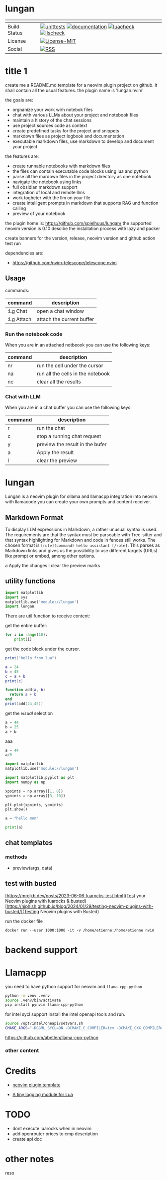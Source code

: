 # lungan

| <!-- -->     | <!-- -->                                                                                                                                                                                                                                                                                                                                                                                                                                                                                                                                                                                                                                                                                                                                                                                                                                                                                                                                                                                                                                                                                                                                                                                                                                                                                                                                                                                                                                                                                                                                                                                                                                                                                                                                              |
|--------------|-------------------------------------------------------------------------------------------------------------------------------------------------------------------------------------------------------------------------------------------------------------------------------------------------------------------------------------------------------------------------------------------------------------------------------------------------------------------------------------------------------------------------------------------------------------------------------------------------------------------------------------------------------------------------------------------------------------------------------------------------------------------------------------------------------------------------------------------------------------------------------------------------------------------------------------------------------------------------------------------------------------------------------------------------------------------------------------------------------------------------------------------------------------------------------------------------------------------------------------------------------------------------------------------------------------------------------------------------------------------------------------------------------------------------------------------------------------------------------------------------------------------------------------------------------------------------------------------------------------------------------------------------------------------------------------------------------------------------------------------------------|
| Build Status | [![unittests](https://img.shields.io/github/actions/workflow/status/spielhuus/lungan/busted.yml?branch=main&style=for-the-badge&label=Unittests)](https://github.com/spielhuus/lungan/actions/workflows/test.yml)  [![documentation](https://img.shields.io/github/actions/workflow/status/spielhuus/lungan/documentation.yml?branch=main&style=for-the-badge&label=Documentation)](https://github.com/spielhuus/lungan/actions/workflows/documentation.yml)  [![luacheck](https://img.shields.io/github/actions/workflow/status/spielhuus/lungan/luacheck.yml?branch=main&style=for-the-badge&label=Luacheck)](https://github.com/spielhuus/lungan/actions/workflows/luacheck.yml) [![llscheck](https://img.shields.io/github/actions/workflow/status/spielhuus/lungan/llscheck.yml?branch=main&style=for-the-badge&label=llscheck)](https://github.com/spielhuus/lungan/actions/workflows/llscheck.yml) |
| License      | [![License-MIT](https://img.shields.io/badge/License-MIT-blue?style=for-the-badge)](https://github.com/spielhuus/lungan/blob/main/LICENSE)                                                                                                                                                                                                                                                                                                                                                                                                                                                                                                                                                                                                                                                                                                                                                                                                                                                                                                                                                                                                                                                                                                                                                                                                                                                                                                                                                                                                                                                                                                                                                                            |
| Social       | [![RSS](https://img.shields.io/badge/rss-F88900?style=for-the-badge&logo=rss&logoColor=white)](https://github.com/spielhuus/lungan/commits/main/doc/news.txt.atom)                                                                                                                                                                                                                                                                                                                                                                                                                                                                                                                                                                                                                                                                                                                                                                                                                                                                                                                                                                                                                                                                                                                                                                                                                                                                                                                                                                                                                                                                                                                                                    |

# title 1

create me a README.md template for a neovim plugin project on github.
it shall contain all the usual features.
the plugin name is 'lungan.nvim'

the goals are:
- orgnanize your work wirh notebok files
- chat with various LLMs about your project and notebook files
- maintain a history of the chat sessions
- use project sources code as context
- create predefined tasks for the project and snippets
- markdown files as project logbook and documentation
- executable markdown files, use markdown to develop and document your project

the features are:
- create runnable notebooks with markdown files
- the files can contain executable code blocks using lua and python 
- parse all the mardown files in the project directory as one notebook
- navigate the notebook using links
- full obsidian markdown support
- integration of local and remote llms
- work togheter with the llm on your file
- create intelligent prompts in markdown that supports RAG und function calling
- preview of your notebook

the plugin home is: https://github.com/spielhuus/lungan/
the supported neovim version is 0.10
descibe the installation process with lazy and packer

create banners for the version, release, neovim  version and github action test run

dependencies are: 
- https://github.com/nvim-telescope/telescope.nvim



## Usage


commands:

| command    | description               |
|------------|---------------------------|
| :Lg Chat   | open a chat window        |
| :Lg Attach | attach the current buffer |


### Run the notebook code

When you are in an attached notbeook you can use the following keys:


| command    | description                       |
|------------|-----------------------------------|
| <leader>nr | run the cell under the cursor     |
| <leader>na | run all the cells in the notebook |
| <leader>nc | clear all the results             |

### Chat with LLM

When you are in a chat buffer you can use the following keys:


| command    | description                     |
|------------|---------------------------------|
| <C>r       | run the chat                    |
| <C>c       | stop a running chat request     |
| <C>y       | preview the result in the bufer |
| <C>a       | Apply the result                |
| <C>l       | clear the preview               |


# lungan

Lungan is a neovim plugin for ollama and llamacpp integration into neovim. 
with llamacode you can create your own prompts and content receiver. 



## Markdown Format

To display LLM expressions in Markdown, a rather unusual syntax is used.
The requirements are that the syntax must be parseable with Tree-sitter
and that syntax highlighting for Markdown and code in fences still works.
The chosen format is `[role](command) hello assistant [/role]`. This parses
as Markdown links and gives us the possibility to use different targets
(URLs) like prompt or embed, among other options.



<C>a Apply the changes
<C>l clear the preview marks


## utility functions

```py
import matplotlib
import sys
matplotlib.use('module://lungan')
import lungan

```


There are util function to receive content:

get the entire buffer:

```py
for i in range(10):
    print(i)
```

get the code block under the cursor.

```lua
print("hello from lua") 
```

```lua
a = 24
b = 45
c = a + b
print(c)
```

```lua
function add(a, b)
  return a + b
end
print(add(24,45))
```


get the *visual* selection

```py
a = 44
b = 25
a + b
```
aaa

```py
a = 44
a/0
```

```py
import matplotlib
matplotlib.use('module://lungan')

import matplotlib.pyplot as plt
import numpy as np

xpoints = np.array([1, 8])
ypoints = np.array([3, 10])

plt.plot(xpoints, ypoints)
plt.show()
```


```py
a = "hello mom"
```

```py
print(a)
```

## chat templates

### methods

- preview(args, data)

## test with busted

[https://mrcjkb.dev/posts/2023-06-06-luarocks-test.html](Test your Neovim plugins with luarocks & busted)
[https://hiphish.github.io/blog/2024/01/29/testing-neovim-plugins-with-busted/](Testing Neovim plugins with Busted)

run the docker file

```docker
docker run --user 1000:1000 -it -v /home/etienne:/home/etienne nvim
```

# backend support

# Llamacpp 

you need to have python support for neovim and `llama-cpp-python`

```bash
python -m venv .venv
source .venv/bin/activate
pip install pynvim llama-cpp-python
```

for intel sycl support install the intel openapi tools and run.

```bash
source /opt/intel/oneapi/setvars.sh
CMAKE_ARGS="-DGGML_SYCL=ON -DCMAKE_C_COMPILER=icx -DCMAKE_CXX_COMPILER=icpx" pip install llama-cpp-python
```

https://github.com/abetlen/llama-cpp-python

### other content

# Credits

- [neovim plugin template](https://github.com/ColinKennedy/nvim-best-practices-plugin-template/tree/main)


- [A tiny logging module for Lua](https://github.com/rxi/log.lua)



# TODO

- dont execute luarocks when in neovim
- add openrouter prices to cmp description
- create api doc

# other notes

reso
